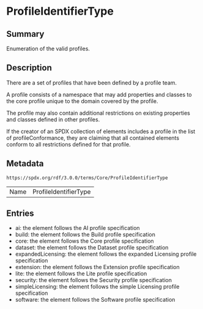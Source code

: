 <!-- Automatically generated by spec-parser v2.1.0 on 2024-06-17T15:44:58.460830+00:00 -->
<!-- SPDX-License-Identifier: Community-Spec-1.0 -->

# ProfileIdentifierType

## Summary

Enumeration of the valid profiles.


## Description

There are a set of profiles that have been defined by a profile team.

A profile consists of a namespace that may add properties and classes to the
core profile unique to the domain covered by the profile.

The profile may also contain additional restrictions on existing properties and
classes defined in other profiles.

If the creator of an SPDX collection of elements includes a profile in the list
of profileConformance, they are claiming that all contained elements conform
to all restrictions defined for that profile.


## Metadata

`https://spdx.org/rdf/3.0.0/terms/Core/ProfileIdentifierType`


| | |
|---|---|
| Name | ProfileIdentifierType |




## Entries

- ai: the element follows the AI profile specification
- build: the element follows the Build profile specification
- core: the element follows the Core profile specification
- dataset: the element follows the Dataset profile specification
- expandedLicensing: the element follows the expanded Licensing profile specification
- extension: the element follows the Extension profile specification
- lite: the element follows the Lite profile specification
- security: the element follows the Security profile specification
- simpleLicensing: the element follows the simple Licensing profile specification
- software: the element follows the Software profile specification

